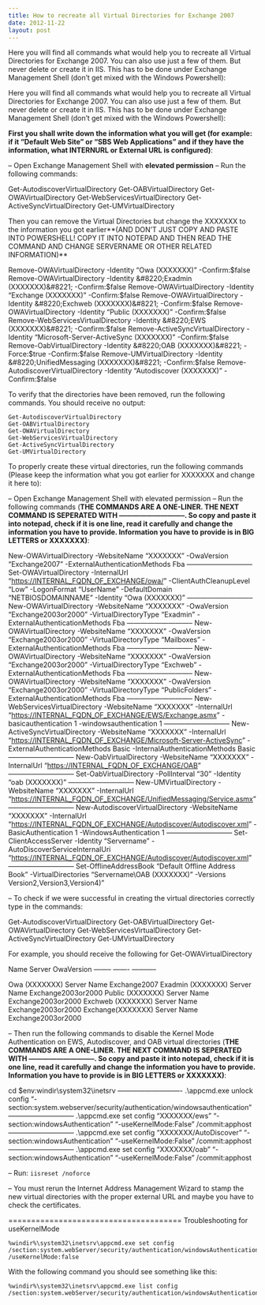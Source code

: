 ```yaml
---
title: How to recreate all Virtual Directories for Exchange 2007
date: 2012-11-22
layout: post
---
```

Here you will find all commands what would help you to recreate all Virtual Directories for Exchange 2007. You can also use just a few of them. But never delete or create it in IIS. This has to be done under Exchange Management Shell (don&#8217;t get mixed with the Windows Powershell):
<!--more-->

Here you will find all commands what would help you to recreate all Virtual Directories for Exchange 2007. You can also use just a few of them. But never delete or create it in IIS. This has to be done under Exchange Management Shell (don&#8217;t get mixed with the Windows Powershell):

**First you shall write down the information what you will get (for example: if it &#8220;Default Web Site&#8221; or &#8220;SBS Web Applications&#8221; and if they have the information, what INTERNURL or External URL is configured)**:

&#8211; Open Exchange Management Shell with **elevated permission**
&#8211; Run the following commands:

Get-AutodiscoverVirtualDirectory
Get-OABVirtualDirectory
Get-OWAVirtualDirectory
Get-WebServicesVirtualDirectory
Get-ActiveSyncVirtualDirectory
Get-UMVirtualDirectory

Then you can remove the Virtual Directories but change the XXXXXXX to the information you got earlier**(AND DON&#8217;T JUST COPY AND PASTE INTO POWERSHELL! COPY IT INTO NOTEPAD AND THEN READ THE COMMAND AND CHANGE SERVERNAME OR OTHER RELATED INFORMATION)**

Remove-OWAVirtualDirectory -Identity &#8220;Owa (XXXXXXX)&#8221; -Confirm:$false
Remove-OWAVirtualDirectory -Identity &#8220;Exadmin (XXXXXXX)&#8221; -Confirm:$false
Remove-OWAVirtualDirectory -Identity &#8220;Exchange (XXXXXXX)&#8221; -Confirm:$false
Remove-OWAVirtualDirectory -Identity &#8220;Exchweb (XXXXXXX)&#8221; -Confirm:$false
Remove-OWAVirtualDirectory -Identity &#8220;Public (XXXXXXX)&#8221; -Confirm:$false
Remove-WebServicesVirtualDirectory -Identity &#8220;EWS (XXXXXXX)&#8221; -Confirm:$false
Remove-ActiveSyncVirtualDirectory -Identity &#8220;Microsoft-Server-ActiveSync (XXXXXXX)&#8221; -Confirm:$false
Remove-OabVirtualDirectory -Identity &#8220;OAB (XXXXXXX)&#8221; -Force:$true -Confirm:$false
Remove-UMVirtualDirectory -Identity &#8220;UnifiedMessaging (XXXXXXX)&#8221; -Confirm:$false
Remove-AutodiscoverVirtualDirectory -Identity &#8220;Autodiscover (XXXXXXX)&#8221; -Confirm:$false

To verify that the directories have been removed, run the following commands. You should receive no output:

```
Get-AutodiscoverVirtualDirectory
Get-OABVirtualDirectory
Get-OWAVirtualDirectory
Get-WebServicesVirtualDirectory
Get-ActiveSyncVirtualDirectory
Get-UMVirtualDirectory
```

To properly create these virtual directories, run the following commands (Please keep the information what you got earlier for XXXXXXX and change it here to):

&#8211; Open Exchange Management Shell with elevated permission
&#8211; Run the following commands (**THE COMMANDS ARE A ONE-LINER. THE NEXT COMMAND IS SEPERATED WITH &#8212;&#8212;&#8212;&#8212;&#8212;&#8212;&#8212;&#8212;&#8212;&#8211;. So copy and paste it into notepad, check if it is one line, read it carefully and change the information you have to provide. Information you have to provide is in BIG LETTERS or XXXXXXX)**:

New-OWAVirtualDirectory -WebsiteName &#8220;XXXXXXX&#8221; -OwaVersion &#8220;Exchange2007&#8221;
-ExternalAuthenticationMethods Fba
&#8212;&#8212;&#8212;&#8212;&#8212;&#8212;&#8212;&#8212;&#8212;&#8211;
Set-OWAVirtualDirectory -InternalUrl &#8220;<a href="https://internal_fqdn_of_exchange/owa/" rel="nofollow" target="_blank">https://INTERNAL_FQDN_OF_EXCHANGE/owa/</a>&#8221;
-ClientAuthCleanupLevel &#8220;Low&#8221; -LogonFormat &#8220;UserName&#8221; -DefaultDomain “NETBIOSDOMAINNAME”
-Identity &#8220;Owa (XXXXXXX)&#8221;
&#8212;&#8212;&#8212;&#8212;&#8212;&#8212;&#8212;&#8212;&#8212;&#8211;
New-OWAVirtualDirectory -WebsiteName &#8220;XXXXXXX&#8221; -OwaVersion &#8220;Exchange2003or2000&#8221;
-VirtualDirectoryType &#8220;Exadmin&#8221; -ExternalAuthenticationMethods Fba
&#8212;&#8212;&#8212;&#8212;&#8212;&#8212;&#8212;&#8212;&#8212;&#8211;
New-OWAVirtualDirectory -WebsiteName &#8220;XXXXXXX&#8221; -OwaVersion &#8220;Exchange2003or2000&#8221;
-VirtualDirectoryType &#8220;Mailboxes&#8221; -ExternalAuthenticationMethods Fba
&#8212;&#8212;&#8212;&#8212;&#8212;&#8212;&#8212;&#8212;&#8212;&#8211;
New-OWAVirtualDirectory -WebsiteName &#8220;XXXXXXX&#8221; -OwaVersion &#8220;Exchange2003or2000&#8221;
-VirtualDirectoryType &#8220;Exchweb&#8221; -ExternalAuthenticationMethods Fba
&#8212;&#8212;&#8212;&#8212;&#8212;&#8212;&#8212;&#8212;&#8212;&#8211;
New-OWAVirtualDirectory -WebsiteName &#8220;XXXXXXX&#8221; -OwaVersion &#8220;Exchange2003or2000&#8221;
-VirtualDirectoryType &#8220;PublicFolders&#8221; -ExternalAuthenticationMethods Fba
&#8212;&#8212;&#8212;&#8212;&#8212;&#8212;&#8212;&#8212;&#8212;&#8211;
New-WebServicesVirtualDirectory -WebsiteName &#8220;XXXXXXX&#8221;
-InternalUrl &#8220;<a href="https://internal_fqdn_of_exchange/EWS/Exchange.asmx" rel="nofollow" target="_blank">https://INTERNAL_FQDN_OF_EXCHANGE/EWS/Exchange.asmx</a>&#8221; -basicauthentication 1
-windowsauthentication 1
&#8212;&#8212;&#8212;&#8212;&#8212;&#8212;&#8212;&#8212;&#8212;&#8211;
New-ActiveSyncVirtualDirectory -WebsiteName &#8220;XXXXXXX&#8221;
-InternalUrl &#8220;<a href="https://internal_fqdn_of_exchange/Microsoft-Server-ActiveSync" rel="nofollow" target="_blank">https://INTERNAL_FQDN_OF_EXCHANGE/Microsoft-Server-ActiveSync</a>&#8221;
-ExternalAuthenticationMethods Basic -InternalAuthenticationMethods Basic
&#8212;&#8212;&#8212;&#8212;&#8212;&#8212;&#8212;&#8212;&#8212;&#8211;
New-OabVirtualDirectory -WebsiteName &#8220;XXXXXXX&#8221; -InternalUrl &#8220;<a href="https://internal_fqdn_of_exchange/OAB" rel="nofollow" target="_blank">https://INTERNAL_FQDN_OF_EXCHANGE/OAB</a>&#8221;
&#8212;&#8212;&#8212;&#8212;&#8212;&#8212;&#8212;&#8212;&#8212;&#8211;
Set-OabVirtualDirectory -PollInterval &#8220;30&#8221; -Identity &#8220;oab (XXXXXXX)&#8221;
&#8212;&#8212;&#8212;&#8212;&#8212;&#8212;&#8212;&#8212;&#8212;&#8211;
New-UMVirtualDirectory -WebsiteName &#8220;XXXXXXX&#8221;
-InternalUrl &#8220;<a href="https://internal_fqdn_of_exchange/UnifiedMessaging/Service.asmx" rel="nofollow" target="_blank">https://INTERNAL_FQDN_OF_EXCHANGE/UnifiedMessaging/Service.asmx</a>&#8221;
&#8212;&#8212;&#8212;&#8212;&#8212;&#8212;&#8212;&#8212;&#8212;&#8211;
New-AutodiscoverVirtualDirectory -WebsiteName &#8220;XXXXXXX&#8221;
-InternalUrl &#8220;<a href="https://internal_fqdn_of_exchange/Autodiscover/Autodiscover.xml" rel="nofollow" target="_blank">https://INTERNAL_FQDN_OF_EXCHANGE/Autodiscover/Autodiscover.xml</a>&#8221;
-BasicAuthentication 1 -WindowsAuthentication 1
&#8212;&#8212;&#8212;&#8212;&#8212;&#8212;&#8212;&#8212;&#8212;&#8211;
Set-ClientAccessServer -Identity “Servername”
-AutoDiscoverServiceInternalUri &#8220;<a href="https://internal_fqdn_of_exchange/Autodiscover/Autodiscover.xml" rel="nofollow" target="_blank">https://INTERNAL_FQDN_OF_EXCHANGE/Autodiscover/Autodiscover.xml</a>&#8221;
&#8212;&#8212;&#8212;&#8212;&#8212;&#8212;&#8212;&#8212;&#8212;&#8211;
Set-OfflineAddressBook &#8220;Default Offline Address Book&#8221;
-VirtualDirectories &#8220;Servername\OAB (XXXXXXX)&#8221; -Versions Version2,Version3,Version4)&#8221;

&#8211; To check if we were successful in creating the virtual directories correctly type in the commands:

Get-AutodiscoverVirtualDirectory
Get-OABVirtualDirectory
Get-OWAVirtualDirectory
Get-WebServicesVirtualDirectory
Get-ActiveSyncVirtualDirectory
Get-UMVirtualDirectory

For example, you should receive the following for Get-OWAVirtualDirectory

Name Server OwaVersion
&#8212;&#8212;&#8211; &#8212;&#8212;- &#8212;&#8212;&#8212;&#8211;

Owa (XXXXXXX) Server Name Exchange2007
Exadmin (XXXXXXX) Server Name Exchange2003or2000
Public (XXXXXXX) Server Name Exchange2003or2000
Exchweb (XXXXXXX) Server Name Exchange2003or2000
Exchange(XXXXXXX) Server Name Exchange2003or2000

&#8211; Then run the following commands to disable the Kernel Mode Authentication on EWS, Autodiscover, and OAB virtual directories (**THE COMMANDS ARE A ONE-LINER. THE NEXT COMMAND IS SEPERATED WITH &#8212;&#8212;&#8212;&#8212;&#8212;&#8212;&#8212;&#8212;&#8212;&#8211;. So copy and paste it into notepad, check if it is one line, read it carefully and change the information you have to provide. Information you have to provide is in BIG LETTERS or XXXXXXX)**:

cd $env:windir\system32\inetsrv
&#8212;&#8212;&#8212;&#8212;&#8212;&#8212;&#8212;&#8212;&#8212;-
.\appcmd.exe unlock config &#8220;-section:system.webserver/security/authentication/windowsauthentication&#8221;
&#8212;&#8212;&#8212;&#8212;&#8212;&#8212;&#8212;&#8212;&#8212;&#8211;
.\appcmd.exe set config &#8220;XXXXXXX/ews&#8221; &#8220;-section:windowsAuthentication&#8221; &#8220;-useKernelMode:False&#8221; /commit:apphost
&#8212;&#8212;&#8212;&#8212;&#8212;&#8212;&#8212;&#8212;&#8212;&#8211;
.\appcmd.exe set config &#8220;XXXXXXX/AutoDiscover&#8221; &#8220;-section:windowsAuthentication&#8221; &#8220;-useKernelMode:False&#8221; /commit:apphost
&#8212;&#8212;&#8212;&#8212;&#8212;&#8212;&#8212;&#8212;&#8212;&#8211;
.\appcmd.exe set config &#8220;XXXXXXX/oab&#8221; &#8220;-section:windowsAuthentication&#8221; &#8220;-useKernelMode:False&#8221; /commit:apphost

&#8211; Run: `iisreset /noforce`

&#8211; You must rerun the Internet Address Management Wizard to stamp the new virtual directories with the proper external URL and maybe you have to check the certificates.

======================================
Troubleshooting for useKernelMode
```
%windir%\system32\inetsrv\appcmd.exe set config /section:system.webServer/security/authentication/windowsAuthentication /useKernelMode:false
```

With the following command you should see something like this:
```
%windir%\system32\inetsrv\appcmd.exe list config /section:system.webServer/security/authentication/windowsAuthentication
```
